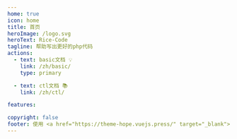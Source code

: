 ```yaml
---
home: true
icon: home
title: 首页
heroImage: /logo.svg
heroText: Rice-Code
tagline: 帮助写出更好的php代码
actions:
  - text: basic文档 💡
    link: /zh/basic/
    type: primary

  - text: ctl文档 📚
    link: /zh/ctl/

features:

copyright: false
footer: 使用 <a href="https://theme-hope.vuejs.press/" target="_blank">VuePress Theme Hope</a> 主题 | MIT 协议, 版权所有 © 2019-present Mr.Hope
---
```

